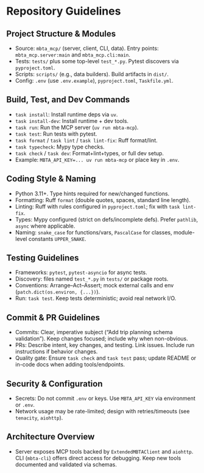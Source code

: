 # Repository Guidelines

## Project Structure & Modules
- Source: `mbta_mcp/` (server, client, CLI, data). Entry points: `mbta_mcp.server:main` and `mbta_mcp.cli:main`.
- Tests: `tests/` plus some top-level `test_*.py`. Pytest discovers via `pyproject.toml`.
- Scripts: `scripts/` (e.g., data builders). Build artifacts in `dist/`.
- Config: `.env` (use `.env.example`), `pyproject.toml`, `Taskfile.yml`.

## Build, Test, and Dev Commands
- `task install`: Install runtime deps via `uv`.
- `task install-dev`: Install runtime + dev tools.
- `task run`: Run the MCP server (`uv run mbta-mcp`).
- `task test`: Run tests with pytest.
- `task format` / `task lint` / `task lint-fix`: Ruff format/lint.
- `task typecheck`: Mypy type checks.
- `task check` / `task dev`: Format+lint+types, or full dev setup.
- Example: `MBTA_API_KEY=... uv run mbta-mcp` or place key in `.env`.

## Coding Style & Naming
- Python 3.11+. Type hints required for new/changed functions.
- Formatting: Ruff `format` (double quotes, spaces, standard line length).
- Linting: Ruff with rules configured in `pyproject.toml`; fix with `task lint-fix`.
- Types: Mypy configured (strict on defs/incomplete defs). Prefer `pathlib`, `async` where applicable.
- Naming: `snake_case` for functions/vars, `PascalCase` for classes, module-level constants `UPPER_SNAKE`.

## Testing Guidelines
- Frameworks: `pytest`, `pytest-asyncio` for async tests.
- Discovery: files named `test_*.py` in `tests/` or package roots.
- Conventions: Arrange–Act–Assert; mock external calls and env (`patch.dict(os.environ, {...})`).
- Run: `task test`. Keep tests deterministic; avoid real network I/O.

## Commit & PR Guidelines
- Commits: Clear, imperative subject (“Add trip planning schema validation”). Keep changes focused; include why when non-obvious.
- PRs: Describe intent, key changes, and testing. Link issues. Include run instructions if behavior changes.
- Quality gate: Ensure `task check` and `task test` pass; update README or in-code docs when adding tools/endpoints.

## Security & Configuration
- Secrets: Do not commit `.env` or keys. Use `MBTA_API_KEY` via environment or `.env`.
- Network usage may be rate-limited; design with retries/timeouts (see `tenacity`, `aiohttp`).

## Architecture Overview
- Server exposes MCP tools backed by `ExtendedMBTAClient` and `aiohttp`. CLI (`mbta-cli`) offers direct access for debugging. Keep new tools documented and validated via schemas.

